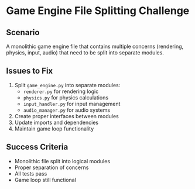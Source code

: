 # Game Engine File Splitting Challenge

## Scenario
A monolithic game engine file that contains multiple concerns (rendering, physics, input, audio) that need to be split into separate modules.

## Issues to Fix
1. Split `game_engine.py` into separate modules:
   - `renderer.py` for rendering logic
   - `physics.py` for physics calculations
   - `input_handler.py` for input management
   - `audio_manager.py` for audio systems
2. Create proper interfaces between modules
3. Update imports and dependencies
4. Maintain game loop functionality

## Success Criteria
- Monolithic file split into logical modules
- Proper separation of concerns
- All tests pass
- Game loop still functional
